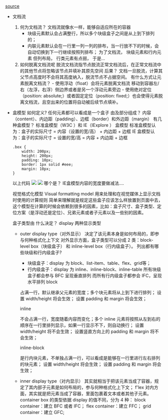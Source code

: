 [source](https://juejin.cn/post/6941206439624966152#heading-14)

- 文档流
    1. 何为文档流？ 
        文档流就像水一样，能够自适应所在的容器
        - 块级元素默认会占满整行，所以多个块级盒子之间是从上到下排列的；
        - 内联元素默认会在一行里一列一列的排布，当一行放不下的时候，会自动切换到下一行继续按照列排布；
        为了文档流， 块级元素和行内元素
        但列布局， 行类元素有点弱， 于是...
    2. 如何脱离文档流呢
        脱流文档流指节点脱流正常文档流后，在正常文档流中的其他节点将忽略该节点并填补其原先空间
        后果？
        文档一旦脱流，计算其父节点高度时不会将其高度纳入，脱流节点不占据空间。
        有什么方式让元素脱离文档流？
            - 使用浮动（float）会将元素脱离文档流
                移动到容器左/右（左浮，右浮）侧边界或者是另一个浮动元素旁边
            - 使用绝对定位（position: absolute;）或者固定定位（position: fixed;）也会使得元素脱离文档流，且空出来的位置将自动被后续节点填补。
    
- 盒模型
    如何定义?
    任何元素都可以看成是一个盒子
    由及部分组成？
    内容（content）、内边距（padding）、边框（border）和外边距（margin）
    有几种盒模型？
    标准盒模型（W3C ）和 IE（IExplore ） 盒模型
    标准盒模型认为：盒子的实际尺寸 = 内容（设置的宽/高） + 内边距 + 边框
    IE 盒模型认为：盒子的实际尺寸 = 设置的宽/高 = 内容 + 内边距 + 边框
    ```
    .box {
        width: 200px;
        height: 200px;
        padding: 10px;
        border: 1px solid #eee;
        margin: 10px;
    }
    ```
    以上代码
    ![](https://p3-juejin.byteimg.com/tos-cn-i-k3u1fbpfcp/c4b9dddb310540f78a19ea0f7da92938~tplv-k3u1fbpfcp-zoom-in-crop-mark:1304:0:0:0.awebp)
    ![](https://p3-juejin.byteimg.com/tos-cn-i-k3u1fbpfcp/302fcd74518b44b4adfe50b02dc3aed3~tplv-k3u1fbpfcp-zoom-in-crop-mark:1304:0:0:0.awebp)
    哪个是？
    IE盒模型内容的宽度要做减法....

    视觉格式化模型   Visual formatting model
    用来处理和在视觉媒体上显示文档时使用的计算规则
    简单来理解就是规定这些盒子应该怎么样放置到页面中去，这个模型在计算的时候会依赖到很多的因素，比如：盒子尺寸、盒子类型、定位方案（是浮动还是定位）、兄弟元素或者子元素以及一些别的因素。

    盒子类型由 什么决定？
    display
    两种显示类型
    - outer display type（对外显示）
        决定了该元素本身是如何布局的，即参与何种格式化上下文
        对外显示方面，盒子类型可以分成 2 类：block-level box（块级盒子） 和 inline-level box（行内级盒子）。
        列出都有哪些块级和行内级盒子?
        - 块级盒子：display 为 block、list-item、table、flex、grid等；
        - 行内级盒子：display 为 inline、inline-block、inline-table
        所有块级盒子都会参与 BFC 呈现垂直排列
        而所有行内级盒子都参会 IFC，呈现水平排列
        block

        占满一行，默认继承父元素的宽度；多个块元素将从上到下进行排列；
        设置 width/height 将会生效；
        设置 padding 和 margin 将会生效；

        inline

        不会占满一行，宽度随着内容而变化；多个 inline 元素将按照从左到右的顺序在一行里排列显示，如果一行显示不下，则自动换行；
        设置 width/height 将不会生效；
        设置竖直方向上的 padding 和 margin 将不会生效；

        inline-block

        是行内块元素，不单独占满一行，可以看成是能够在一行里进行左右排列的块元素；
        设置 width/height 将会生效；
        设置 padding 和 margin 将会生效；


    - inner display type（对内显示）
        其实就相当于把该元素当成了容器，规定了其内部子元素是如何布局的，参与何种格式化上下文；  f'lex
        对内方面，其实就是把元素当成了容器，里面包裹着文本或者其他子元素。container box 的类型依据 display 的值不同，分为 4 种：
        block container：建立 BFC 或者 IFC；
        flex container：建立 FFC；
        grid container：建立 GFC;
        
    



